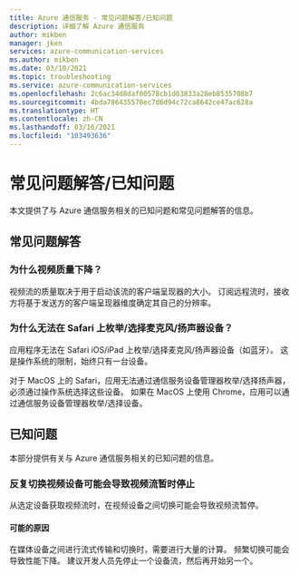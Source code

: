 ```yaml
---
title: Azure 通信服务 - 常见问题解答/已知问题
description: 详细了解 Azure 通信服务
author: mikben
manager: jken
services: azure-communication-services
ms.author: mikben
ms.date: 03/10/2021
ms.topic: troubleshooting
ms.service: azure-communication-services
ms.openlocfilehash: 2c6ac34d8daf00578cb1d03833a28eb8535708b7
ms.sourcegitcommit: 4bda786435578ec7d6d94c72ca8642ce47ac628a
ms.translationtype: HT
ms.contentlocale: zh-CN
ms.lasthandoff: 03/16/2021
ms.locfileid: "103493636"
---
```

# <a name="faq--known-issues"></a>常见问题解答/已知问题
本文提供了与 Azure 通信服务相关的已知问题和常见问题解答的信息。

## <a name="faq"></a>常见问题解答

### <a name="why-is-the-quality-of-my-video-degraded"></a>为什么视频质量下降？

视频流的质量取决于用于启动该流的客户端呈现器的大小。 订阅远程流时，接收方将基于发送方的客户端呈现器维度确定其自己的分辨率。

### <a name="why-is-it-not-possible-to-enumerateselect-micspeaker-devices-on-safari"></a>为什么无法在 Safari 上枚举/选择麦克风/扬声器设备？

应用程序无法在 Safari iOS/iPad 上枚举/选择麦克风/扬声器设备（如蓝牙）。 这是操作系统的限制，始终只有一台设备。

对于 MacOS 上的 Safari，应用无法通过通信服务设备管理器枚举/选择扬声器，必须通过操作系统选择这些设备。 如果在 MacOS 上使用 Chrome，应用可以通过通信服务设备管理器枚举/选择设备。

## <a name="known-issues"></a>已知问题

本部分提供有关与 Azure 通信服务相关的已知问题的信息。

### <a name="repeatedly-switching-video-devices-may-cause-video-streaming-to-temporarily-stop"></a>反复切换视频设备可能会导致视频流暂时停止

从选定设备获取视频流时，在视频设备之间切换可能会导致视频流暂停。

#### <a name="possible-causes"></a>可能的原因
在媒体设备之间进行流式传输和切换时，需要进行大量的计算。 频繁切换可能会导致性能下降。 建议开发人员先停止一个设备流，然后再开始另一个。
